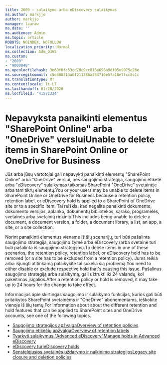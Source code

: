```yaml
---
title: 2609 – sulaikymo arba-eDiscovery sulaikymas
ms.author: markjjo
author: markjjo
manager: lauraw
ms.date: ''
ms.audience: Admin
ms.topic: article
ROBOTS: NOINDEX, NOFOLLOW
localization_priority: Normal
ms.collection: Adm_O365
ms.custom:
- "2609"
- "9000048"
ms.openlocfilehash: 3e60f0fc53cd78c9cc816a658a9df05e9075e26e
ms.sourcegitcommit: c5e800313a6f211386a384716e5fa18e7fcc8c1c
ms.translationtype: MT
ms.contentlocale: lt-LT
ms.lasthandoff: 01/28/2020
ms.locfileid: "41571334"
---
```

# <a name="unable-to-delete-items-in-sharepoint-online-or-onedrive-for-business"></a><span data-ttu-id="138dc-102">Nepavyksta panaikinti elementus "SharePoint Online" arba "OneDrive" verslui</span><span class="sxs-lookup"><span data-stu-id="138dc-102">Unable to delete items in SharePoint Online or OneDrive for Business</span></span>

<span data-ttu-id="138dc-103">Jūs arba jūsų vartotojai gali nepavykti panaikinti elementų "SharePoint Online" arba "OneDrive" verslui, nes saugojimo strategija, saugojimo etiketė arba "eDiscovery" sulaikymas taikomas SharePoint "OneDrive" svetainėje arba tam tikrų elementų.</span><span class="sxs-lookup"><span data-stu-id="138dc-103">You or your users may be unable to delete items in SharePoint Online or OneDrive for Business because a retention policy, retention label, or eDiscovery hold is applied to a SharePoint of OneDrive site or to a specific item.</span></span> <span data-ttu-id="138dc-104">Tai reiškia, kad negalite panaikinti dokumento, dokumento versijos, aplanko, dokumentų bibliotekos, sąrašo, programėlės, svetainės arba svetainių rinkinio.</span><span class="sxs-lookup"><span data-stu-id="138dc-104">This includes being unable to delete a document, a document version, a folder, a document library, a list, an app, a site, or a site collection.</span></span> 

<span data-ttu-id="138dc-105">Norint panaikinti elementus viename iš šių scenarijų, turi būti pašalinta saugojimo strategija, saugojimo žymė arba eDiscovery (arba svetainė turi būti pašalinta iš saugojimo strategijos).</span><span class="sxs-lookup"><span data-stu-id="138dc-105">To delete items in one of these scenarios, the retention policy, retention label, or eDiscovery hold has to be removed (or a site has to be excluded from a retention policy).</span></span> <span data-ttu-id="138dc-106">Jums reikia arba išjungti atitinkamą palaikykite tai sukelia šią problemą.</span><span class="sxs-lookup"><span data-stu-id="138dc-106">You need to either disable or exclude respective hold that's causing this issue.</span></span> <span data-ttu-id="138dc-107">Pašalinus saugojimo strategiją arba sulaikymą, gali užtrukti iki 24 valandų, kol pakeitimas įsigalios.</span><span class="sxs-lookup"><span data-stu-id="138dc-107">After a retention policy or hold is removed, it may take up to 24 hours for the change to take effect.</span></span> 

<span data-ttu-id="138dc-108">Informacijos apie skirtingas saugojimo ir sulaikymo funkcijas, kurios gali būti pritaikytos SharePoint svetainėms ir "OneDrive" abonementams, ieškokite vienoje iš šių temų.</span><span class="sxs-lookup"><span data-stu-id="138dc-108">For information about about the different retention and hold features that can be applied to SharePoint sites and OneDrive accounts, see one of the following topics.</span></span>

- [<span data-ttu-id="138dc-109">Saugojimo strategijos apžvalga</span><span class="sxs-lookup"><span data-stu-id="138dc-109">Overview of retention policies</span></span>](https://docs.microsoft.com/microsoft-365/compliance/retention-policies)
- [<span data-ttu-id="138dc-110">Saugojimo etikečių apžvalga</span><span class="sxs-lookup"><span data-stu-id="138dc-110">Overview of retention labels</span></span>](https://docs.microsoft.com/microsoft-365/compliance/labels)
- [<span data-ttu-id="138dc-111">Tvarkyti sulaikymus "Advanced eDiscovery"</span><span class="sxs-lookup"><span data-stu-id="138dc-111">Manage holds in Advanced eDiscovery</span></span>](https://docs.microsoft.com/microsoft-365/compliance/managing-holds)
- [<span data-ttu-id="138dc-112">eDiscovery turi</span><span class="sxs-lookup"><span data-stu-id="138dc-112">eDiscovery holds</span></span>](https://docs.microsoft.com/microsoft-365/compliance/ediscovery-cases#step-4-place-content-locations-on-hold)
- [<span data-ttu-id="138dc-113">Senstelėjusios svetainės uždarymo ir naikinimo strategijos</span><span class="sxs-lookup"><span data-stu-id="138dc-113">Legacy site closure and deletion policies</span></span>](https://support.office.com/article/Use-policies-for-site-closure-and-deletion-A8280D82-27FD-48C5-9ADF-8A5431208BA5)